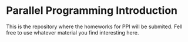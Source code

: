 # Parallel Programming Introduction

This is the repository where the homeworks for PPI will be submited.
Fell free to use whatever material you find interesting here.

